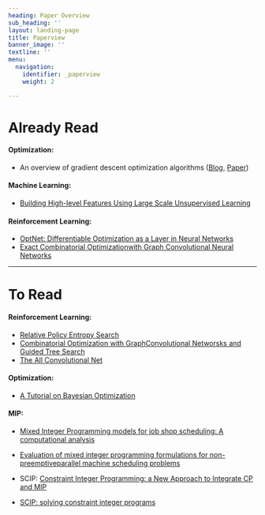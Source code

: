 ```yaml
---
heading: Paper Overview
sub_heading: ''
layout: landing-page
title: Paperview
banner_image: ''
textline: ''
menu:
  navigation:
    identifier: _paperview
    weight: 2

---
```

# Already Read

#### Optimization:
* An overview of gradient descent optimization algorithms ([Blog](http://ruder.io/optimizing-gradient-descent/index.html#fn26), [Paper](https://arxiv.org/pdf/1609.04747.pdf))

#### Machine Learning:
* [Building High-level Features Using Large Scale Unsupervised Learning](https://arxiv.org/pdf/1112.6209.pdf)

#### Reinforcement Learning:
* [OptNet: Differentiable Optimization as a Layer in Neural Networks](https://arxiv.org/pdf/1703.00443.pdf)
* [Exact Combinatorial Optimizationwith Graph Convolutional Neural Networks](https://arxiv.org/pdf/1906.01629.pdf)
--------------------------------------------------------------------------------
# To Read

#### Reinforcement Learning:

* [Relative Policy Entropy Search](https://www.aaai.org/ocs/index.php/AAAI/AAAI10/paper/viewFile/1851/2264)
* [Combinatorial Optimization with GraphConvolutional Networsks and Guided Tree Search](https://papers.nips.cc/paper/7335-combinatorial-optimization-with-graph-convolutional-networks-and-guided-tree-search.pdf)
* [The All Convolutional Net](https://arxiv.org/pdf/1412.6806.pdf)

#### Optimization:
* [A Tutorial on Bayesian Optimization](https://arxiv.org/pdf/1807.02811.pdf)

#### MIP:
* [Mixed Integer Programming models for job shop scheduling: A computational analysis](https://www.sciencedirect.com/science/article/pii/S0305054816300764)
* [Evaluation of mixed integer programming formulations for non-preemptiveparallel machine scheduling problems](https://reader.elsevier.com/reader/sd/pii/S0360835210000483?token=FEB6C74095048401ECC3D1956B7CD3439F022DD6698AAD2BA93AC88FE936A32B81D0941D1515F49F1DD1AE61E8DD548D)


* SCIP: [Constraint Integer Programming: a New Approach to Integrate CP and MIP](https://opus4.kobv.de/opus4-zib/frontdoor/index/index/docId/1052)
* [SCIP: solving constraint integer programs](http://mpc.zib.de/index.php/MPC/article/viewFile/4/6)
